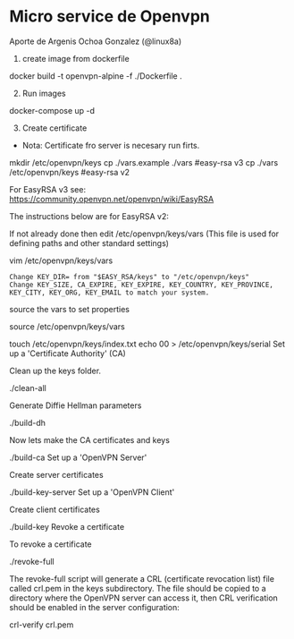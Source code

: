 # Micro service de Openvpn

Aporte de Argenis Ochoa Gonzalez (@linux8a)

1. create image from dockerfile

docker build -t openvpn-alpine -f ./Dockerfile .

2. Run images

 docker-compose up -d

3. Create certificate

* Nota: Certificate fro server is necesary run firts.

mkdir /etc/openvpn/keys
cp ./vars.example ./vars    #easy-rsa v3
cp ./vars /etc/openvpn/keys #easy-rsa v2

For EasyRSA v3 see: https://community.openvpn.net/openvpn/wiki/EasyRSA

The instructions below are for EasyRSA v2:

If not already done then edit /etc/openvpn/keys/vars
(This file is used for defining paths and other standard settings)

vim /etc/openvpn/keys/vars

    Change KEY_DIR= from "$EASY_RSA/keys" to "/etc/openvpn/keys"
    Change KEY_SIZE, CA_EXPIRE, KEY_EXPIRE, KEY_COUNTRY, KEY_PROVINCE, KEY_CITY, KEY_ORG, KEY_EMAIL to match your system.

source the vars to set properties

source /etc/openvpn/keys/vars

touch /etc/openvpn/keys/index.txt
echo 00 > /etc/openvpn/keys/serial
Set up a 'Certificate Authority' (CA)

Clean up the keys folder.

./clean-all

Generate Diffie Hellman parameters

./build-dh

Now lets make the CA certificates and keys

./build-ca
Set up a 'OpenVPN Server'

Create server certificates

./build-key-server <commonname>
Set up a 'OpenVPN Client'

Create client certificates

./build-key <commonname>
Revoke a certificate

To revoke a certificate

./revoke-full <commonname>

The revoke-full script will generate a CRL (certificate revocation list) file called crl.pem in the keys subdirectory.
The file should be copied to a directory where the OpenVPN server can access it, then CRL verification should be enabled in the server configuration:

crl-verify crl.pem
